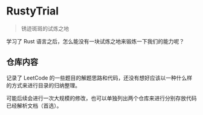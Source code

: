 # RustyTrial

> 锈迹斑斑的试炼之地

学习了 Rust 语言之后，怎么能没有一块试炼之地来锻炼一下我们的能力呢？

## 仓库内容

记录了 LeetCode 的一些题目的解题思路和代码，还没有想好应该以一种什么样的方式来进行目录的归纳整理。

可能后续会进行一次大规模的修改，也可以单独列出两个仓库来进行分别存放代码已经解析文档（首选）。
